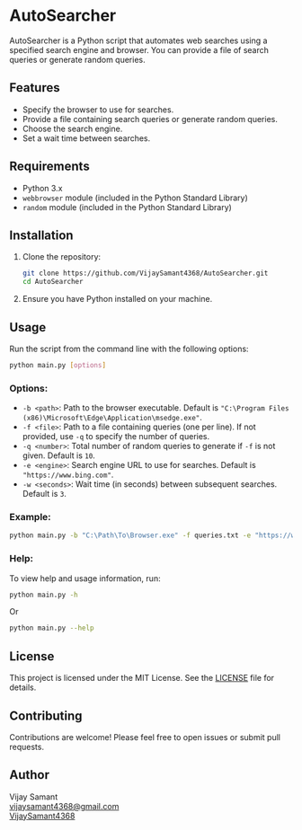 
# AutoSearcher

AutoSearcher is a Python script that automates web searches using a specified search engine and browser. You can provide a file of search queries or generate random queries.

## Features

- Specify the browser to use for searches.
- Provide a file containing search queries or generate random queries.
- Choose the search engine.
- Set a wait time between searches.

## Requirements

- Python 3.x
- `webbrowser` module (included in the Python Standard Library)
- `random` module (included in the Python Standard Library)

## Installation

1. Clone the repository:
   ```bash
   git clone https://github.com/VijaySamant4368/AutoSearcher.git
   cd AutoSearcher
   ```

2. Ensure you have Python installed on your machine.

## Usage

Run the script from the command line with the following options:

```bash
python main.py [options]
```

### Options:

- `-b <path>`: Path to the browser executable. Default is `"C:\Program Files (x86)\Microsoft\Edge\Application\msedge.exe"`.
- `-f <file>`: Path to a file containing queries (one per line). If not provided, use `-q` to specify the number of queries.
- `-q <number>`: Total number of random queries to generate if `-f` is not given. Default is `10`.
- `-e <engine>`: Search engine URL to use for searches. Default is `"https://www.bing.com"`.
- `-w <seconds>`: Wait time (in seconds) between subsequent searches. Default is `3`.

### Example:

```bash
python main.py -b "C:\Path\To\Browser.exe" -f queries.txt -e "https://www.google.com" -w 5
```

### Help:

To view help and usage information, run:

```bash
python main.py -h
```
Or
```bash
python main.py --help
```

## License

This project is licensed under the MIT License. See the [LICENSE](LICENSE) file for details.

## Contributing

Contributions are welcome! Please feel free to open issues or submit pull requests.

## Author

Vijay Samant  
vijaysamant4368@gmail.com  
[VijaySamant4368](https://github.com/VijaySamant4368)
